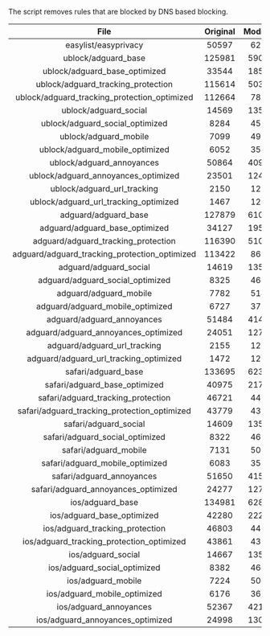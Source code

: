 The script removes rules that are blocked by DNS based blocking.


| File | Original | Modified |
|:----:|:-----:|:-----:|
| easylist/easyprivacy | 50597 | 6270 |
| ublock/adguard_base | 125981 | 59087 |
| ublock/adguard_base_optimized | 33544 | 18504 |
| ublock/adguard_tracking_protection | 115614 | 50375 |
| ublock/adguard_tracking_protection_optimized | 112664 | 7897 |
| ublock/adguard_social | 14569 | 13501 |
| ublock/adguard_social_optimized | 8284 | 4599 |
| ublock/adguard_mobile | 7099 | 4966 |
| ublock/adguard_mobile_optimized | 6052 | 3540 |
| ublock/adguard_annoyances | 50864 | 40920 |
| ublock/adguard_annoyances_optimized | 23501 | 12411 |
| ublock/adguard_url_tracking | 2150 | 1283 |
| ublock/adguard_url_tracking_optimized | 1467 | 1280 |
| adguard/adguard_base | 127879 | 61056 |
| adguard/adguard_base_optimized | 34127 | 19514 |
| adguard/adguard_tracking_protection | 116390 | 51094 |
| adguard/adguard_tracking_protection_optimized | 113422 | 8603 |
| adguard/adguard_social | 14619 | 13558 |
| adguard/adguard_social_optimized | 8325 | 4642 |
| adguard/adguard_mobile | 7782 | 5144 |
| adguard/adguard_mobile_optimized | 6727 | 3711 |
| adguard/adguard_annoyances | 51484 | 41477 |
| adguard/adguard_annoyances_optimized | 24051 | 12709 |
| adguard/adguard_url_tracking | 2155 | 1289 |
| adguard/adguard_url_tracking_optimized | 1472 | 1286 |
| safari/adguard_base | 133695 | 62339 |
| safari/adguard_base_optimized | 40975 | 21771 |
| safari/adguard_tracking_protection | 46721 | 4456 |
| safari/adguard_tracking_protection_optimized | 43779 | 4313 |
| safari/adguard_social | 14609 | 13542 |
| safari/adguard_social_optimized | 8322 | 4629 |
| safari/adguard_mobile | 7131 | 5005 |
| safari/adguard_mobile_optimized | 6083 | 3573 |
| safari/adguard_annoyances | 51650 | 41570 |
| safari/adguard_annoyances_optimized | 24277 | 12779 |
| ios/adguard_base | 134981 | 62843 |
| ios/adguard_base_optimized | 42280 | 22274 |
| ios/adguard_tracking_protection | 46803 | 4463 |
| ios/adguard_tracking_protection_optimized | 43861 | 4320 |
| ios/adguard_social | 14667 | 13574 |
| ios/adguard_social_optimized | 8382 | 4643 |
| ios/adguard_mobile | 7224 | 5046 |
| ios/adguard_mobile_optimized | 6176 | 3611 |
| ios/adguard_annoyances | 52367 | 42180 |
| ios/adguard_annoyances_optimized | 24998 | 13080 |